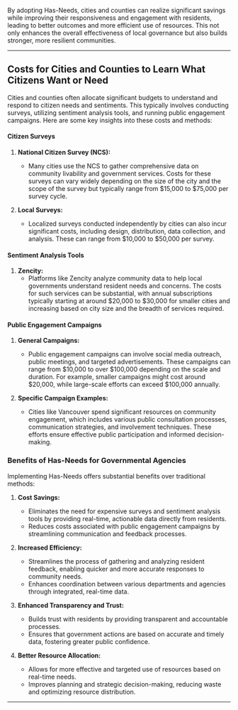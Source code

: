 By adopting Has-Needs, cities and counties can realize significant savings while improving their responsiveness and engagement with residents, leading to better outcomes and more efficient use of resources. This not only enhances the overall effectiveness of local governance but also builds stronger, more resilient communities.

---

## Costs for Cities and Counties to Learn What Citizens Want or Need

Cities and counties often allocate significant budgets to understand and respond to citizen needs and sentiments. This typically involves conducting surveys, utilizing sentiment analysis tools, and running public engagement campaigns. Here are some key insights into these costs and methods:

#### Citizen Surveys

1. **National Citizen Survey (NCS):**
   - Many cities use the NCS to gather comprehensive data on community livability and government services. Costs for these surveys can vary widely depending on the size of the city and the scope of the survey but typically range from $15,000 to $75,000 per survey cycle.

2. **Local Surveys:**
   - Localized surveys conducted independently by cities can also incur significant costs, including design, distribution, data collection, and analysis. These can range from $10,000 to $50,000 per survey.

#### Sentiment Analysis Tools

1. **Zencity:**
   - Platforms like Zencity analyze community data to help local governments understand resident needs and concerns. The costs for such services can be substantial, with annual subscriptions typically starting at around $20,000 to $30,000 for smaller cities and increasing based on city size and the breadth of services required.

#### Public Engagement Campaigns

1. **General Campaigns:**
   - Public engagement campaigns can involve social media outreach, public meetings, and targeted advertisements. These campaigns can range from $10,000 to over $100,000 depending on the scale and duration. For example, smaller campaigns might cost around $20,000, while large-scale efforts can exceed $100,000 annually.

2. **Specific Campaign Examples:**
   - Cities like Vancouver spend significant resources on community engagement, which includes various public consultation processes, communication strategies, and involvement techniques. These efforts ensure effective public participation and informed decision-making.

### Benefits of Has-Needs for Governmental Agencies

Implementing Has-Needs offers substantial benefits over traditional methods:

1. **Cost Savings:**
   - Eliminates the need for expensive surveys and sentiment analysis tools by providing real-time, actionable data directly from residents.
   - Reduces costs associated with public engagement campaigns by streamlining communication and feedback processes.

2. **Increased Efficiency:**
   - Streamlines the process of gathering and analyzing resident feedback, enabling quicker and more accurate responses to community needs.
   - Enhances coordination between various departments and agencies through integrated, real-time data.

3. **Enhanced Transparency and Trust:**
   - Builds trust with residents by providing transparent and accountable processes.
   - Ensures that government actions are based on accurate and timely data, fostering greater public confidence.

4. **Better Resource Allocation:**
   - Allows for more effective and targeted use of resources based on real-time needs.
   - Improves planning and strategic decision-making, reducing waste and optimizing resource distribution.

---
